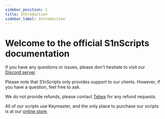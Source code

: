 ```yaml
---
sidebar_position: 1
title: Introduction
sidebar_label: Introduction
---
```


# Welcome to the official S1nScripts documentation

If you have any questions or issues, please don't hesitate to visit our [Discord server](https://discord.gg/S1nScripts).

Please note that S1nScripts only provides support to our clients. However, if you have a question, feel free to ask.

We do not provide refunds, please contact [Tebex](https://support.tebex.io/) for any refund requests.

All of our scripts use Keymaster, and the only place to purchase our scripts is at our [online store](https://store.s1nscripts.com/).
